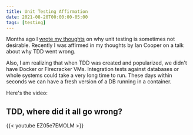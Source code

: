 ```yaml
---
title: Unit Testing Affirmation
date: 2021-08-20T00:00:00-05:00
tags: [testing]
---
```


Months ago I [wrote my thoughts](../unit-testing) on why unit testing is sometimes not desirable. Recently I was affirmed in my thoughts by Ian Cooper on a talk about why TDD went wrong.

<!--more-->

Also, I am realizing that when TDD was created and popularized, we didn't have Docker or Firecracker VMs. Integration tests against databases or whole systems could take a very long time to run. These days within seconds we can have a fresh version of a DB running in a container.

Here's the video:

## TDD, where did it all go wrong?

{{< youtube EZ05e7EMOLM >}}
